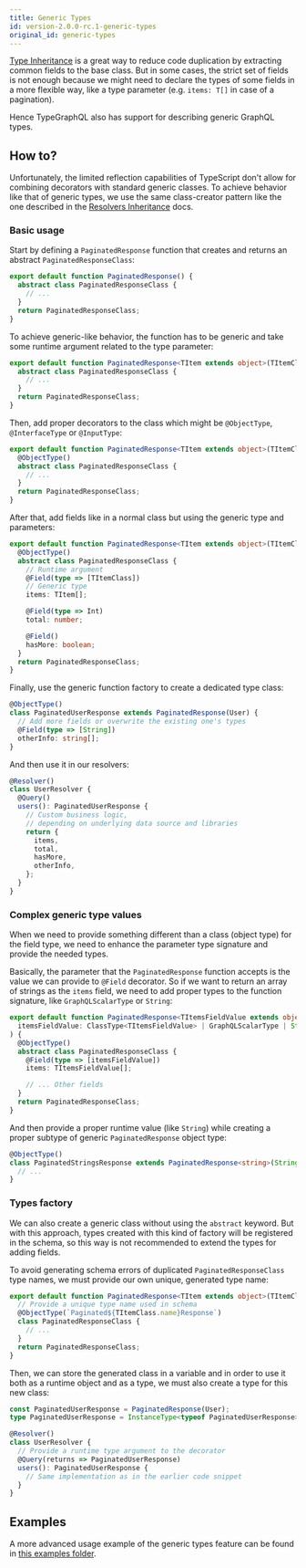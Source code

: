 ```yaml
---
title: Generic Types
id: version-2.0.0-rc.1-generic-types
original_id: generic-types
---
```


[Type Inheritance](./inheritance.md) is a great way to reduce code duplication by extracting common fields to the base class. But in some cases, the strict set of fields is not enough because we might need to declare the types of some fields in a more flexible way, like a type parameter (e.g. `items: T[]` in case of a pagination).

Hence TypeGraphQL also has support for describing generic GraphQL types.

## How to?

Unfortunately, the limited reflection capabilities of TypeScript don't allow for combining decorators with standard generic classes. To achieve behavior like that of generic types, we use the same class-creator pattern like the one described in the [Resolvers Inheritance](./inheritance.md) docs.

### Basic usage

Start by defining a `PaginatedResponse` function that creates and returns an abstract `PaginatedResponseClass`:

```ts
export default function PaginatedResponse() {
  abstract class PaginatedResponseClass {
    // ...
  }
  return PaginatedResponseClass;
}
```

To achieve generic-like behavior, the function has to be generic and take some runtime argument related to the type parameter:

```ts
export default function PaginatedResponse<TItem extends object>(TItemClass: ClassType<TItem>) {
  abstract class PaginatedResponseClass {
    // ...
  }
  return PaginatedResponseClass;
}
```

Then, add proper decorators to the class which might be `@ObjectType`, `@InterfaceType` or `@InputType`:

```ts
export default function PaginatedResponse<TItem extends object>(TItemClass: ClassType<TItem>) {
  @ObjectType()
  abstract class PaginatedResponseClass {
    // ...
  }
  return PaginatedResponseClass;
}
```

After that, add fields like in a normal class but using the generic type and parameters:

```ts
export default function PaginatedResponse<TItem extends object>(TItemClass: ClassType<TItem>) {
  @ObjectType()
  abstract class PaginatedResponseClass {
    // Runtime argument
    @Field(type => [TItemClass])
    // Generic type
    items: TItem[];

    @Field(type => Int)
    total: number;

    @Field()
    hasMore: boolean;
  }
  return PaginatedResponseClass;
}
```

Finally, use the generic function factory to create a dedicated type class:

```ts
@ObjectType()
class PaginatedUserResponse extends PaginatedResponse(User) {
  // Add more fields or overwrite the existing one's types
  @Field(type => [String])
  otherInfo: string[];
}
```

And then use it in our resolvers:

```ts
@Resolver()
class UserResolver {
  @Query()
  users(): PaginatedUserResponse {
    // Custom business logic,
    // depending on underlying data source and libraries
    return {
      items,
      total,
      hasMore,
      otherInfo,
    };
  }
}
```

### Complex generic type values

When we need to provide something different than a class (object type) for the field type, we need to enhance the parameter type signature and provide the needed types.

Basically, the parameter that the `PaginatedResponse` function accepts is the value we can provide to `@Field` decorator.
So if we want to return an array of strings as the `items` field, we need to add proper types to the function signature, like `GraphQLScalarType` or `String`:

```ts
export default function PaginatedResponse<TItemsFieldValue extends object>(
  itemsFieldValue: ClassType<TItemsFieldValue> | GraphQLScalarType | String | Number | Boolean,
) {
  @ObjectType()
  abstract class PaginatedResponseClass {
    @Field(type => [itemsFieldValue])
    items: TItemsFieldValue[];

    // ... Other fields
  }
  return PaginatedResponseClass;
}
```

And then provide a proper runtime value (like `String`) while creating a proper subtype of generic `PaginatedResponse` object type:

```ts
@ObjectType()
class PaginatedStringsResponse extends PaginatedResponse<string>(String) {
  // ...
}
```

### Types factory

We can also create a generic class without using the `abstract` keyword.
But with this approach, types created with this kind of factory will be registered in the schema, so this way is not recommended to extend the types for adding fields.

To avoid generating schema errors of duplicated `PaginatedResponseClass` type names, we must provide our own unique, generated type name:

```ts
export default function PaginatedResponse<TItem extends object>(TItemClass: ClassType<TItem>) {
  // Provide a unique type name used in schema
  @ObjectType(`Paginated${TItemClass.name}Response`)
  class PaginatedResponseClass {
    // ...
  }
  return PaginatedResponseClass;
}
```

Then, we can store the generated class in a variable and in order to use it both as a runtime object and as a type, we must also create a type for this new class:

```ts
const PaginatedUserResponse = PaginatedResponse(User);
type PaginatedUserResponse = InstanceType<typeof PaginatedUserResponse>;

@Resolver()
class UserResolver {
  // Provide a runtime type argument to the decorator
  @Query(returns => PaginatedUserResponse)
  users(): PaginatedUserResponse {
    // Same implementation as in the earlier code snippet
  }
}
```

## Examples

A more advanced usage example of the generic types feature can be found in [this examples folder](https://github.com/MichalLytek/type-graphql/tree/v2.0.0-rc.1/examples/generic-types).
